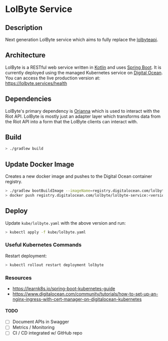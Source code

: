 # LolByte Service

## Description

Next generation LolByte service which aims to fully replace the [lolbyteapi](https://github.com/ACSchott526/lolbyteapi).

## Architecture

LolByte is a RESTful web service written in [Kotlin](https://kotlinlang.org/) and uses [Spring Boot](https://spring.io/projects/spring-boot). It is currently deployed using the managed Kubernetes service on [Digital Ocean](https://www.digitalocean.com/products/kubernetes/). You can access the live production version at: https://lolbyte.services/health

## Dependencies

LolByte's primary dependency is [Orianna](https://github.com/meraki-analytics/orianna) which is used to interact with the Riot API. LolByte is mostly just an adapter layer which transforms data from the Riot API into a form that the LolByte clients can interact with.

## Build

```bash
> ./gradlew build
```

## Update Docker Image

Creates a new docker image and pushes to the Digital Ocean container registry.

```bash
> ./gradlew bootBuildImage --imageName=registry.digitalocean.com/lolbyte/lolbyte-service:<version>
> docker push registry.digitalocean.com/lolbyte/lolbyte-service:<version>
```

## Deploy

Update `kube/lolbyte.yaml` with the above version and run:

```bash
> kubectl apply -f kube/lolbyte.yaml
```

### Useful Kubernetes Commands

Restart deployment:

```bash
> kubectl rollout restart deployment lolbyte
```

### Resources

- https://learnk8s.io/spring-boot-kubernetes-guide
- https://www.digitalocean.com/community/tutorials/how-to-set-up-an-nginx-ingress-with-cert-manager-on-digitalocean-kubernetes

#### TODO

- [ ] Document APIs in Swagger
- [ ] Metrics / Monitoring
- [ ] CI / CD integrated w/ GitHub repo